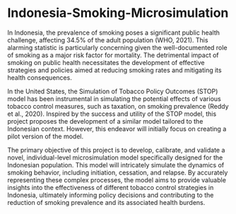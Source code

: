 # Indonesia-Smoking-Microsimulation

In Indonesia, the prevalence of smoking poses a significant public health challenge, affecting 34.5% of the adult population (WHO, 2021). This alarming statistic is particularly concerning given the well-documented role of smoking as a major risk factor for mortality. The detrimental impact of smoking on public health necessitates the development of effective strategies and policies aimed at reducing smoking rates and mitigating its health consequences.

In the United States, the Simulation of Tobacco Policy Outcomes (STOP) model has been instrumental in simulating the potential effects of various tobacco control measures, such as taxation, on smoking prevalence (Reddy et al., 2020). Inspired by the success and utility of the STOP model, this project proposes the development of a similar model tailored to the Indonesian context. However, this endeavor will initially focus on creating a pilot version of the model.

The primary objective of this project is to develop, calibrate, and validate a novel, individual-level microsimulation model specifically designed for the Indonesian population. This model will intricately simulate the dynamics of smoking behavior, including initiation, cessation, and relapse. By accurately representing these complex processes, the model aims to provide valuable insights into the effectiveness of different tobacco control strategies in Indonesia, ultimately informing policy decisions and contributing to the reduction of smoking prevalence and its associated health burdens.
